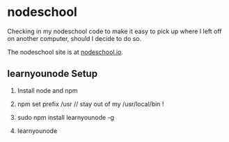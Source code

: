 # nodeschool

Checking in my nodeschool code to make it easy to pick up where I left off on another computer, should I decide to do so.

The nodeschool site is at [nodeschool.io](http://nodeschool.io/).

## learnyounode Setup

1. Install node and npm

2. npm set prefix /usr  // stay out of my /usr/local/bin !

3. sudo npm install learnyounode -g

4. learnyounode

